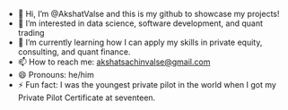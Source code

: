 - 👋 Hi, I’m @AkshatValse and this is my github to showcase my projects!
- 👀 I’m interested in data science, software development, and quant trading
- 🌱 I’m currently learning how I can apply my skills in private equity, consulting, and quant finance.
- 📫 How to reach me: akshatsachinvalse@gmail.com
- 😄 Pronouns: he/him
- ⚡ Fun fact: I was the youngest private pilot in the world when I got my Private Pilot Certificate at seventeen.

<!---
AkshatValse/AkshatValse is a ✨ special ✨ repository because its `README.md` (this file) appears on your GitHub profile.
You can click the Preview link to take a look at your changes.
--->

